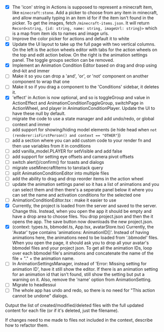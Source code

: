 - [x] The 'icon' string in Actions is supposed to represent a minecraft item, like `minecraft:stone`. Add a picker to choose from any item in minecraft, and allow manually typing in an item id for if the item isn't found in the picker. To get the images, fetch `/minecraft-items.json`. It will return `Record<string, {id: string, name: string, imageUrl: string}>` which is a map from item ids to names and image urls.
- [ ] Improve the color picker for actions and default it to white
- [x] Update the UI layout to take up the full page with two vertical columns. On the left is the action wheels editor with tabs for the action wheels on the top and edit action below. On the right is the animation settings panel. The toggle groups section can be removed.
- [x] Implement an Animation Condition Editor based on drag and drop using dnd-kit and immer
- [ ] Make it so you can drop a 'and', 'or', or 'not' component on another component to wrap that one
- [ ] Make it so if you drag a component to the 'Conditions' sidebar, it deletes it.
- [x] 'effect' in Action is now optional, and so is toggleGroup and value in ActionEffect and AnimationConditionToggleGroup, switchPage in ActionWheel, and player in AnimationConditionPlayer. Update the UI to have these null by default.
- [ ] migrate the code to use a state manager and add undo/redo, or global context and immer
- [ ] add support for showing/hiding model elements (ie hide head when `not (renderer:isFirstPerson() and context == "OTHER"`))
- [ ] add a section where you can add custom code to your render fn and then use variables from it in conditions
- [ ] add vanilla_model.PLAYER for setVisible and add false
- [ ] add support for setting eye offsets and camera pivot offsets
- [ ] switch alert()/confirm() for toasts and dialogs
- [ ] migrate useMinecraftItems to tanstack query
- [ ] split AnimationConditionEditor into multiple files
- [ ] add the ability to drag and drop reorder items in the action wheel
- [ ] update the animation settings panel so it has a list of animations and you can select them and then there's a seperate panel below it where you can set the name and activation conditions for the selected one
- [ ] AnimationConditionEditor.tsx : make it easier to use
- [x] Currently, the project is loaded from the server and saved to the server. Change this. Instead, when you open the app it should be empty and have a drop area to choose files. You drop project.json and then the it opens the app. The save button now downloads the new project.json.
- [x] (context: types.ts, bbmodel.ts, App.tsx, avatarStore.tsx) Currently, the 'Avatar' type contains 'animations: AnimationID[]'. Instead of having animations here, the animations need to be loaded from '.bbmodel' files. When you open the page, it should ask you to drop all your avatar's bbmodel files and your project json. To get all the animation IDs, loop over each bbmodel file's animations and concatenate the name of the file + "." + the animation name.
- [ ] In AnimationSettingsManager, instead of 'Error: Missing setting for animation ID', have it still show the editor. If there is an animation setting for an animation id that isn't found, still show the setting but put a warning on it. Also, remove the 'name' option from AnimationSetting.
- [ ] Migrate to headlessui
- [ ] The whole app has undo and redo, so there is no need for "This action cannot be undone" dialogs.

Output the list of created/modified/deleted files with the full updated content for each file (or if it's deleted, just the filename).

If changes need to me made to files not included in the context, describe how to refactor them.